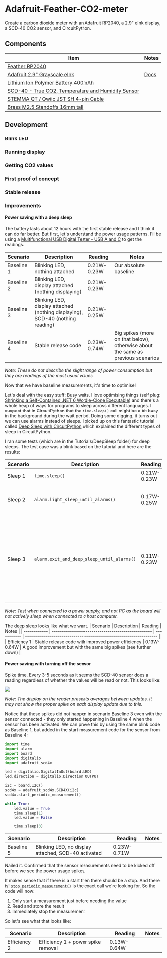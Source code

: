 # Adafruit-Feather-CO2-meter
Create a carbon dioxide meter with an Adafruit RP2040, a 2.9" eInk display, a SCD-40 CO2 sensor, and CircuitPython.

## Components

| Item                                                                                        | Notes                                                             |
| ------------------------------------------------------------------------------------------- | ----------------------------------------------------------------- |
| [Feather RP2040](https://www.adafruit.com/product/4884)                                     |                                                                   |
| [Adafruit 2.9" Grayscale eInk](https://www.adafruit.com/product/4777)                       | [Docs](https://docs.circuitpython.org/projects/il0373/en/latest/) |
| [Lithium Ion Polymer Battery 400mAh](https://www.adafruit.com/product/3898)                 |                                                                   |
| [SCD-40 - True CO2, Temperature and Humidity Sensor](https://www.adafruit.com/product/5187) |                                                                   |
| [STEMMA QT / Qwiic JST SH 4-pin Cable](https://www.adafruit.com/product/4210)               |                                                                   |
| [Brass M2.5 Standoffs 16mm tall](https://www.adafruit.com/product/2337)                     |                                                                   |

## Development

### Blink LED

### Running display

### Getting CO2 values

### First proof of concept

### Stable release

### Improvements

#### Power saving with a deep sleep


The battery lasts about 12 hours with the first stable release and I think it can do far better. But first, let's understand the power usage patterns. I'll be using a [Multifunctional USB Digital Tester - USB A and C](https://www.adafruit.com/product/4232) to get the readings.

| Scenario   | Description                                                                   | Reading     | Notes                                                                           |
| ---------- | ----------------------------------------------------------------------------- | ----------- | ------------------------------------------------------------------------------- |
| Baseline 1 | Blinking LED, nothing attached                                                | 0.21W-0.23W | Our absolute baseline                                                           |
| Baseline 2 | Blinking LED, display attached (nothing displaying)                           | 0.21W-0.23W |                                                                                 |
| Baseline 3 | Blinking LED, display attached (nothing displaying), SCD-40 (nothing reading) | 0.21W-0.25W |                                                                                 |
| Baseline 4 | Stable release code                                                           | 0.23W-0.74W | Big spikes (more on that below), otherwise about the same as previous scenarios |

*Note: These do not describe the slight range of power consumption but they are readings of the most usual values*

Now that we have baseline measurements, it's time to optimise! 

Let's deal with the easy stuff: Busy waits. I love optimising things (self plug: [Shrinking a Self-Contained .NET 6 Wordle-Clone Executable](https://www.nikouusitalo.com/blog/shrinking-a-self-contained-net-6-wordle-clone-executable/)) and there's a whole heap of ways for programs to sleep across different languages. I suspect that in CircuitPython that the `time.sleep()` call might be a bit busy in the background during the wait period. Doing some digging, it turns out we can use alarms instead of sleeps. I picked up on this fantastic tutorial called [Deep Sleep with CircuitPython](https://learn.adafruit.com/deep-sleep-with-circuitpython/alarms-and-sleep) which explained the different types of sleep in CircuitPython. 

I ran some tests (which are in the Tutorials/DeepSleep folder) for deep sleeps. The test case was a blink based on the tutorial and here are the results:

| Scenario | Description                                | Reading     | Notes                                                                                                                  |
| -------- | ------------------------------------------ | ----------- | ---------------------------------------------------------------------------------------------------------------------- |
| Sleep 1  | `time.sleep()`                             | 0.21W-0.23W |                                                                                                                        |
| Sleep 2  | `alarm.light_sleep_until_alarms()`         | 0.17W-0.25W | But more often around 0.17W-0.23W                                                                                      |
| Sleep 3  | `alarm.exit_and_deep_sleep_until_alarms()` | 0.11W-0.23W | Both: <ol><li>I did see it hit 0W a couple of times</li><li>The RGB NeoPixel also fires due to it booting up</li></ol> |

*Note: Test when connected to a power supply, and not PC as the board will not actively sleep when connected to a host computer.*

The deep sleep looks like what we want. 
| Scenario     | Description                                        | Reading     | Notes                                                              |
| ------------ | -------------------------------------------------- | ----------- | ------------------------------------------------------------------ |
| Efficiency 1 | Stable release code with improved power efficiency | 0.13W-0.64W | A good improvement but with the same big spikes (see further down) |

#### Power saving with turning off the sensor

Spike time. Every 3-5 seconds as it seems the SCD-40 sensor does a reading regardless of whether the values will be read or not. This looks like:

![](images%5Cspike.webp)

*Note: The display on the reader presents averages between updates. It may not show the proper spike on each display update due to this.*

Notice that these spikes did not happen in scenario Baseline 3 even with the sensor connected - they only started happening in Baseline 4 when the sensor has been activated. We can prove this by using the same blink code as Baseline 1, but added in the start measurement code for the sensor from Baseline 4: 

```python
import time
import alarm
import board
import digitalio
import adafruit_scd4x

led = digitalio.DigitalInOut(board.LED)
led.direction = digitalio.Direction.OUTPUT

i2c = board.I2C()
scd4x = adafruit_scd4x.SCD4X(i2c)
scd4x.start_periodic_measurement()

while True:
    led.value = True
    time.sleep(1)
    led.value = False

    time.sleep(3)
```

| Scenario   | Description                                         | Reading     | Notes |
| ---------- | --------------------------------------------------- | ----------- | ----- |
| Baseline 5 | Blinking LED, no display attached, SCD-40 activated | 0.23W-0.71W |       |

Nailed it. Confirmed that the sensor measurements need to be kicked off before we see the power usage spikes. 

It makes sense that if there is a start then there should be a stop. And there is! [`stop_periodic_measurement()`](https://docs.circuitpython.org/projects/scd4x/en/latest/api.html#adafruit_scd4x.SCD4X.stop_periodic_measurement) is the exact call we're looking for. So the code will now:

1. Only start a measurement just before needing the value
1. Read and store the result
1. Immediately stop the measurement

So let's see what that looks like:

| Scenario     | Description                        | Reading     | Notes                                                              |
| ------------ | ---------------------------------- | ----------- | ------------------------------------------------------------------ |
| Efficiency 2 | Efficiency 1 + power spike removal | 0.13W-0.64W |  |